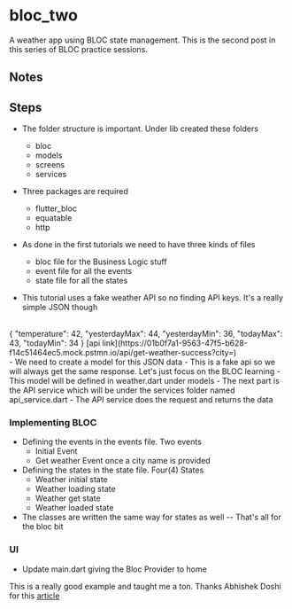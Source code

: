 # bloc_two

A weather app using BLOC state management. This is the second post in this series of BLOC practice sessions.

## Notes


## Steps
- The folder structure is important. Under lib created these folders
    - bloc
    - models
    - screens
    - services
- Three packages are required 
    - flutter_bloc
    - equatable
    - http

- As done in the first tutorials we need to have three kinds of files
    - bloc file for the Business Logic stuff
    - event file for all the events
    - state file for all the states
- This tutorial uses a fake weather API so no finding API keys. It's a really simple JSON though
<br>
{
    "temperature": 42,
    "yesterdayMax": 44,
    "yesterdayMin": 36,
    "todayMax": 43,
    "todayMin": 34
}
[api link](https://01b0f7a1-9563-47f5-b628-f14c51464ec5.mock.pstmn.io/api/get-weather-success?city=)
<br>
- We need to create a model for this JSON data
- This is a fake api so we will always get the same response. Let's just focus on the BLOC learning 
- This model will be defined in weather.dart under models
- The next part is the API service which will be under the services folder named api_service.dart
- The API service does the request and returns the data 

### Implementing BLOC

- Defining the events in the events file. Two events 
    - Initial Event 
    - Get weather Event once a city name is provided
- Defining the states in the state file. Four(4) States 
    - Weather initial state
    - Weather loading state
    - Weather get state
    - Weather loaded state
- The classes are written the same way for states as well
-- That's all for the bloc bit

### UI 

- Update main.dart giving the Bloc Provider to home

This is a really good example and taught me a ton. Thanks Abhishek Doshi for this [article](https://abhishekdoshi26.medium.com/bloc-pattern-in-flutter-part-2-b1c97be8cff3)

